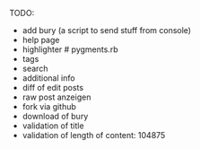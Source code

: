 TODO:
-  add bury (a script to send stuff from console)
-  help page
-  highlighter # pygments.rb
-  tags
-  search
-  additional info
-  diff of edit posts
-  raw post anzeigen
-  fork via github
-  download of bury
-  validation of title
-  validation of length of content: 104875
